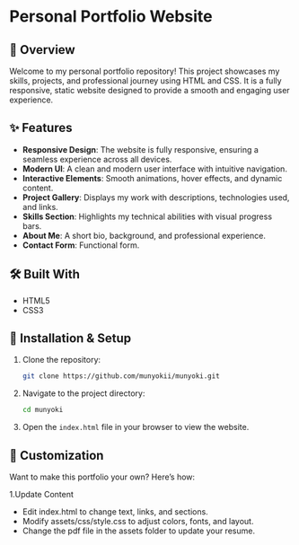 # Personal Portfolio Website

## 📌 Overview

Welcome to my personal portfolio repository! This project showcases my skills, projects, and professional journey using HTML and CSS.
It is a fully responsive, static website designed to provide a smooth and engaging user experience.

## ✨ Features

- **Responsive Design**: The website is fully responsive, ensuring a seamless experience across all devices.
- **Modern UI**: A clean and modern user interface with intuitive navigation.
- **Interactive Elements**: Smooth animations, hover effects, and dynamic content.
- **Project Gallery**: Displays my work with descriptions, technologies used, and links.
- **Skills Section**: Highlights my technical abilities with visual progress bars.
- **About Me**: A short bio, background, and professional experience.
- **Contact Form**: Functional form.

## 🛠️ Built With

- HTML5
- CSS3

## 🚀 Installation & Setup

1. Clone the repository:
   ```bash
   git clone https://github.com/munyokii/munyoki.git
   ```
2. Navigate to the project directory:
   ```bash
   cd munyoki
   ```
3. Open the `index.html` file in your browser to view the website.


## 🎨 Customization

Want to make this portfolio your own? Here’s how:

1.Update Content

  - Edit index.html to change text, links, and sections.
  - Modify assets/css/style.css to adjust colors, fonts, and layout.
  - Change the pdf file in the assets folder to update your resume.


